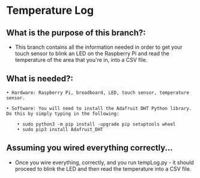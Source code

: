 # Temperature Log 

## What is the purpose of this branch?: 
   - This branch contains all the information needed in order to get your touch sensor to blink an LED on the Raspberry Pi and read the temperature of the area that you're in, into a CSV file. 

## What is needed?: 
    • Hardware: Raspberry Pi, breadboard, LED, touch sensor, temperature sensor. 

    • Software: You will need to install the Adafruit DHT Python library. Do this by simply typing in the following:

        • sudo python3 -m pip install -upgrade pip setuptools wheel
        • sudo pip3 install Adafruit_DHT

## Assuming you wired everything correctly...
   -  Once you wire everything, correctly, and you run tempLog.py - it should proceed to blink the LED and then read the temperature into a CSV file. 
